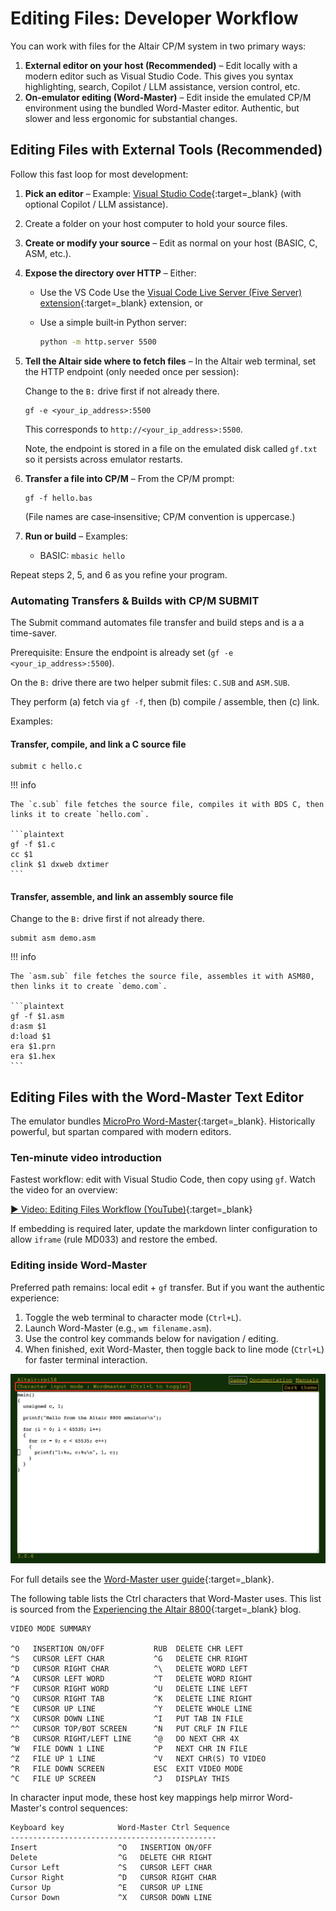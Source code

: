 # Editing Files: Developer Workflow

You can work with files for the Altair CP/M system in two primary ways:

1. **External editor on your host (Recommended)** – Edit locally with a modern editor such as Visual Studio Code. This gives you syntax highlighting, search, Copilot / LLM assistance, version control, etc.
2. **On‑emulator editing (Word-Master)** – Edit inside the emulated CP/M environment using the bundled Word-Master editor. Authentic, but slower and less ergonomic for substantial changes.

## Editing Files with External Tools (Recommended)

Follow this fast loop for most development:

1. **Pick an editor** – Example: [Visual Studio Code](https://code.visualstudio.com/){:target=_blank} (with optional Copilot / LLM assistance).
2. Create a folder on your host computer to hold your source files.
3. **Create or modify your source** – Edit as normal on your host (BASIC, C, ASM, etc.).
4. **Expose the directory over HTTP** – Either:
    * Use the VS Code Use the [Visual Code Live Server (Five Server) extension](https://marketplace.visualstudio.com/items?itemName=ritwickdey.LiveServer){:target=_blank} extension, or
    * Use a simple built‑in Python server:

      ```bash
      python -m http.server 5500
      ```

5. **Tell the Altair side where to fetch files** – In the Altair web terminal, set the HTTP endpoint (only needed once per session):

    Change to the `B:` drive first if not already there.

    ```cpm
    gf -e <your_ip_address>:5500
    ```

    This corresponds to `http://<your_ip_address>:5500`.

    Note, the endpoint is stored in a file on the emulated disk called `gf.txt` so it persists across emulator restarts.

6. **Transfer a file into CP/M** – From the CP/M prompt:

    ```cpm
    gf -f hello.bas
    ```

    (File names are case‑insensitive; CP/M convention is uppercase.)

7. **Run or build** – Examples:
    * BASIC: `mbasic hello`

Repeat steps 2, 5, and 6 as you refine your program.

### Automating Transfers & Builds with CP/M SUBMIT

The Submit command automates file transfer and build steps and is a a time-saver.

Prerequisite: Ensure the endpoint is already set (`gf -e <your_ip_address>:5500`).

On the `B:` drive there are two helper submit files: `C.SUB` and `ASM.SUB`.

They perform (a) fetch via `gf -f`, then (b) compile / assemble, then (c) link.

Examples:

#### Transfer, compile, and link a C source file

```cpm
submit c hello.c
```

!!! info

    The `c.sub` file fetches the source file, compiles it with BDS C, then links it to create `hello.com`.

    ```plaintext
    gf -f $1.c
    cc $1   
    clink $1 dxweb dxtimer
    ```

#### Transfer, assemble, and link an assembly source file

Change to the `B:` drive first if not already there.

```cpm
submit asm demo.asm
```

!!! info

    The `asm.sub` file fetches the source file, assembles it with ASM80, then links it to create `demo.com`.

    ```plaintext
    gf -f $1.asm
    d:asm $1
    d:load $1
    era $1.prn
    era $1.hex
    ```

## Editing Files with the Word-Master Text Editor

The emulator bundles [MicroPro Word-Master](https://github.com/AzureSphereCloudEnabledAltair8800/Altair8800.manuals/blob/master/Word-Master_Manual.pdf){:target=_blank}. Historically powerful, but spartan compared with modern editors.

### Ten‑minute video introduction

Fastest workflow: edit with Visual Studio Code, then copy using `gf`. Watch the video for an overview:

[▶ Video: Editing Files Workflow (YouTube)](https://www.youtube.com/watch?v=3C_5WcSWqro){:target=_blank}

If embedding is required later, update the markdown linter configuration to allow `iframe` (rule MD033) and restore the embed.

### Editing inside Word-Master

Preferred path remains: local edit + `gf` transfer. But if you want the authentic experience:

1. Toggle the web terminal to character mode (`Ctrl+L`).
2. Launch Word-Master (e.g., `wm filename.asm`).
3. Use the control key commands below for navigation / editing.
4. When finished, exit Word-Master, then toggle back to line mode (`Ctrl+L`) for faster terminal interaction.

![Screenshot of Altair running the Word-Master text editor.](img/word-master-character-mode.png)

For full details see the [Word-Master user guide](https://github.com/AzureSphereCloudEnabledAltair8800/Altair8800.manuals/blob/master/Word-Master_Manual.pdf?azure-portal=true){:target=_blank}.

The following table lists the Ctrl characters that Word-Master uses. This list is sourced from the [Experiencing the Altair 8800](https://glasstty.com/?p=1235){:target=_blank} blog.

```text
VIDEO MODE SUMMARY

^O   INSERTION ON/OFF           RUB  DELETE CHR LEFT
^S   CURSOR LEFT CHAR           ^G   DELETE CHR RIGHT
^D   CURSOR RIGHT CHAR          ^\   DELETE WORD LEFT
^A   CURSOR LEFT WORD           ^T   DELETE WORD RIGHT
^F   CURSOR RIGHT WORD          ^U   DELETE LINE LEFT
^Q   CURSOR RIGHT TAB           ^K   DELETE LINE RIGHT
^E   CURSOR UP LINE             ^Y   DELETE WHOLE LINE
^X   CURSOR DOWN LINE           ^I   PUT TAB IN FILE
^^   CURSOR TOP/BOT SCREEN      ^N   PUT CRLF IN FILE
^B   CURSOR RIGHT/LEFT LINE     ^@   DO NEXT CHR 4X
^W   FILE DOWN 1 LINE           ^P   NEXT CHR IN FILE
^Z   FILE UP 1 LINE             ^V   NEXT CHR(S) TO VIDEO
^R   FILE DOWN SCREEN           ESC  EXIT VIDEO MODE
^C   FILE UP SCREEN             ^J   DISPLAY THIS

```

In character input mode, these host key mappings help mirror Word-Master's control sequences:

```text
Keyboard key            Word-Master Ctrl Sequence
----------------------------------------------
Insert                  ^O   INSERTION ON/OFF
Delete                  ^G   DELETE CHR RIGHT
Cursor Left             ^S   CURSOR LEFT CHAR
Cursor Right            ^D   CURSOR RIGHT CHAR
Cursor Up               ^E   CURSOR UP LINE
Cursor Down             ^X   CURSOR DOWN LINE
```
